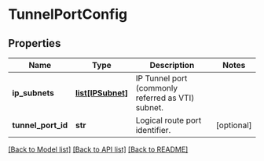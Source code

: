 # TunnelPortConfig

## Properties
Name | Type | Description | Notes
------------ | ------------- | ------------- | -------------
**ip_subnets** | [**list[IPSubnet]**](IPSubnet.md) | IP Tunnel port  (commonly referred as VTI) subnet. | 
**tunnel_port_id** | **str** | Logical route port identifier. | [optional] 

[[Back to Model list]](../README.md#documentation-for-models) [[Back to API list]](../README.md#documentation-for-api-endpoints) [[Back to README]](../README.md)

